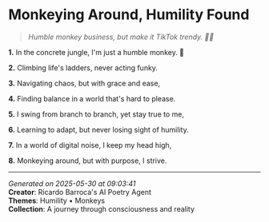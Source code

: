 # Monkeying Around, Humility Found

> *Humble monkey business, but make it TikTok trendy. 🍌😎*

**1.** In the concrete jungle, I'm just a humble monkey. 🐒


**2.** Climbing life's ladders, never acting funky.


**3.** Navigating chaos, but with grace and ease,


**4.** Finding balance in a world that's hard to please.


**5.** I swing from branch to branch, yet stay true to me,


**6.** Learning to adapt, but never losing sight of humility.


**7.** In a world of digital noise, I keep my head high,


**8.** Monkeying around, but with purpose, I strive.



---

*Generated on 2025-05-30 at 09:03:41*  
**Creator**: Ricardo Barroca's AI Poetry Agent  
**Themes**: Humility • Monkeys  
**Collection**: A journey through consciousness and reality
